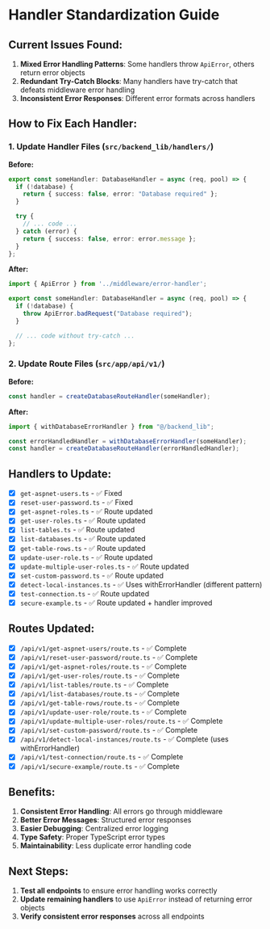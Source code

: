 # Handler Standardization Guide

## Current Issues Found:
1. **Mixed Error Handling Patterns**: Some handlers throw `ApiError`, others return error objects
2. **Redundant Try-Catch Blocks**: Many handlers have try-catch that defeats middleware error handling
3. **Inconsistent Error Responses**: Different error formats across handlers

## How to Fix Each Handler:

### 1. Update Handler Files (`src/backend_lib/handlers/`)

**Before:**
```typescript
export const someHandler: DatabaseHandler = async (req, pool) => {
  if (!database) {
    return { success: false, error: "Database required" };
  }

  try {
    // ... code ...
  } catch (error) {
    return { success: false, error: error.message };
  }
};
```

**After:**
```typescript
import { ApiError } from '../middleware/error-handler';

export const someHandler: DatabaseHandler = async (req, pool) => {
  if (!database) {
    throw ApiError.badRequest("Database required");
  }

  // ... code without try-catch ...
};
```

### 2. Update Route Files (`src/app/api/v1/`)

**Before:**
```typescript
const handler = createDatabaseRouteHandler(someHandler);
```

**After:**
```typescript
import { withDatabaseErrorHandler } from "@/backend_lib";

const errorHandledHandler = withDatabaseErrorHandler(someHandler);
const handler = createDatabaseRouteHandler(errorHandledHandler);
```

## Handlers to Update:
- [x] `get-aspnet-users.ts` - ✅ Fixed
- [x] `reset-user-password.ts` - ✅ Fixed
- [x] `get-aspnet-roles.ts` - ✅ Route updated
- [x] `get-user-roles.ts` - ✅ Route updated
- [x] `list-tables.ts` - ✅ Route updated
- [x] `list-databases.ts` - ✅ Route updated
- [x] `get-table-rows.ts` - ✅ Route updated
- [x] `update-user-role.ts` - ✅ Route updated
- [x] `update-multiple-user-roles.ts` - ✅ Route updated
- [x] `set-custom-password.ts` - ✅ Route updated
- [x] `detect-local-instances.ts` - ✅ Uses withErrorHandler (different pattern)
- [x] `test-connection.ts` - ✅ Route updated
- [x] `secure-example.ts` - ✅ Route updated + handler improved

## Routes Updated:
- [x] `/api/v1/get-aspnet-users/route.ts` - ✅ Complete
- [x] `/api/v1/reset-user-password/route.ts` - ✅ Complete
- [x] `/api/v1/get-aspnet-roles/route.ts` - ✅ Complete
- [x] `/api/v1/get-user-roles/route.ts` - ✅ Complete
- [x] `/api/v1/list-tables/route.ts` - ✅ Complete
- [x] `/api/v1/list-databases/route.ts` - ✅ Complete
- [x] `/api/v1/get-table-rows/route.ts` - ✅ Complete
- [x] `/api/v1/update-user-role/route.ts` - ✅ Complete
- [x] `/api/v1/update-multiple-user-roles/route.ts` - ✅ Complete
- [x] `/api/v1/set-custom-password/route.ts` - ✅ Complete
- [x] `/api/v1/detect-local-instances/route.ts` - ✅ Complete (uses withErrorHandler)
- [x] `/api/v1/test-connection/route.ts` - ✅ Complete
- [x] `/api/v1/secure-example/route.ts` - ✅ Complete

## Benefits:
1. **Consistent Error Handling**: All errors go through middleware
2. **Better Error Messages**: Structured error responses
3. **Easier Debugging**: Centralized error logging
4. **Type Safety**: Proper TypeScript error types
5. **Maintainability**: Less duplicate error handling code

## Next Steps:
1. **Test all endpoints** to ensure error handling works correctly
2. **Update remaining handlers** to use `ApiError` instead of returning error objects
3. **Verify consistent error responses** across all endpoints 
